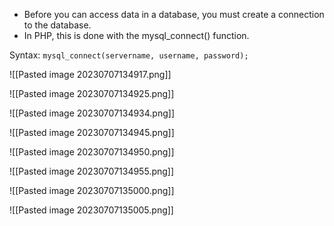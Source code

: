 - Before you can access data in a database, you must create a connection to the database.
- In PHP, this is done with the mysql_connect() function.

Syntax: `mysql_connect(servername, username, password);`

![[Pasted image 20230707134917.png]]

![[Pasted image 20230707134925.png]]

![[Pasted image 20230707134934.png]]


![[Pasted image 20230707134945.png]]

![[Pasted image 20230707134950.png]]

![[Pasted image 20230707134955.png]]

![[Pasted image 20230707135000.png]]


![[Pasted image 20230707135005.png]]

